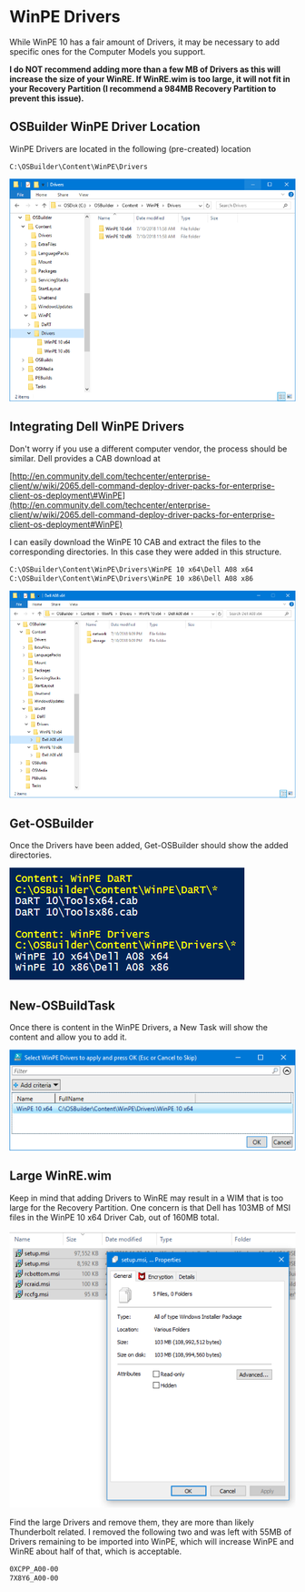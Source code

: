 # WinPE Drivers

While WinPE 10 has a fair amount of Drivers, it may be necessary to add specific ones for the Computer Models you support.

**I do NOT recommend adding more than a few MB of Drivers as this will increase the size of your WinRE. If WinRE.wim is too large, it will not fit in your Recovery Partition \(I recommend a 984MB Recovery Partition to prevent this issue\).**

## OSBuilder WinPE Driver Location

WinPE Drivers are located in the following \(pre-created\) location

```text
C:\OSBuilder\Content\WinPE\Drivers
```

![](../../../../../.gitbook/assets/2018-07-10_21-06-41.png)

## Integrating Dell WinPE Drivers

Don't worry if you use a different computer vendor, the process should be similar. Dell provides a CAB download at

[http://en.community.dell.com/techcenter/enterprise-client/w/wiki/2065.dell-command-deploy-driver-packs-for-enterprise-client-os-deployment\#WinPE](http://en.community.dell.com/techcenter/enterprise-client/w/wiki/2065.dell-command-deploy-driver-packs-for-enterprise-client-os-deployment#WinPE)

I can easily download the WinPE 10 CAB and extract the files to the corresponding directories. In this case they were added in this structure.

```text
C:\OSBuilder\Content\WinPE\Drivers\WinPE 10 x64\Dell A08 x64
C:\OSBuilder\Content\WinPE\Drivers\WinPE 10 x86\Dell A08 x86
```

![](../../../../../.gitbook/assets/2018-07-10_21-10-44.png)

## Get-OSBuilder

Once the Drivers have been added, Get-OSBuilder should show the added directories.

![](../../../../../.gitbook/assets/2018-07-10_21-37-32.png)

## New-OSBuildTask

Once there is content in the WinPE Drivers, a New Task will show the content and allow you to add it.

![](../../../../../.gitbook/assets/2018-07-10_21-39-44.png)

## Large WinRE.wim

Keep in mind that adding Drivers to WinRE may result in a WIM that is too large for the Recovery Partition. One concern is that Dell has 103MB of MSI files in the WinPE 10 x64 Driver Cab, out of 160MB total.

![](../../../../../.gitbook/assets/2018-07-10_21-45-11.png)

Find the large Drivers and remove them, they are more than likely Thunderbolt related. I removed the following two and was left with 55MB of Drivers remaining to be imported into WinPE, which will increase WinPE and WinRE about half of that, which is acceptable.

```text
0XCPP_A00-00
7X8Y6_A00-00
```

